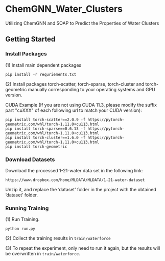 # ChemGNN_Water_Clusters
Utilizing ChemGNN and SOAP to Predict the Properties of Water Clusters

## Getting Started

### Install Packages

(1) Install main dependent packages

`pip install -r requriements.txt`

(2) Install packages torch-scatter, torch-sparse, torch-cluster and torch-geometric manually corresponding to your operating systems and GPU version.

CUDA Example (If you are not using CUDA 11.3, please modify the suffix part "cuXXX" of each following url to match your CUDA version):

```
pip install torch-scatter==2.0.9 -f https://pytorch-geometric.com/whl/torch-1.11.0+cu113.html
pip install torch-sparse==0.6.13 -f https://pytorch-geometric.com/whl/torch-1.11.0+cu113.html
pip install torch-cluster==1.6.0 -f https://pytorch-geometric.com/whl/torch-1.11.0+cu113.html
pip install torch-geometric
```

### Download Datasets
Download the processed 1-21-water data set in the following link:

`https://www.dropbox.com/home/MLDATA/MLDATA/1-21-water-dataset`

Unzip it, and replace the ‘dataset’ folder in the project with the obtained ‘dataset’ folder.

### Running Training

(1) Run Training.

`python run.py`

(2) Collect the training results in `train/waterforce`

(3) To repeat the experiment, only need to run it again, but the results will be overwritten in `train/waterforce`.
